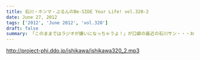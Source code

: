 ```yaml
---
title: 石川・ホンマ・ぶるんのBe-SIDE Your Life! vol.320-2
date: June 27, 2012
tags: ['2012', 'June 2012', 'vol.320']
draft: false
summary: 「このままではラジオが嫌いになっちゃうよ！」が口癖の最近の石川サン・・・お疲れなようですね・・・NAMAE
---
```


http://project-phi.ddo.jp/ishikawa/ishikawa320_2.mp3